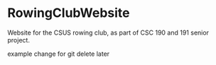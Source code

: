 # RowingClubWebsite

Website for the CSUS rowing club, as part of CSC 190 and 191 senior project.


example change for git delete later